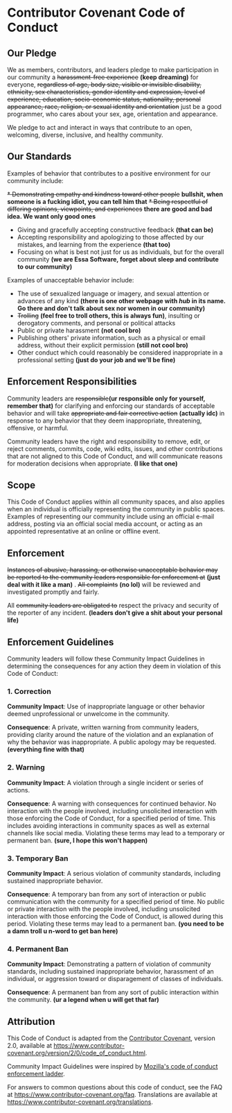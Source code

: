 # Contributor Covenant Code of Conduct

## Our Pledge

We as members, contributors, and leaders pledge to make participation in our
community a ~~harassment-free experience~~ **(keep dreaming)** for everyone, ~~regardless of age, body
size, visible or invisible disability, ethnicity, sex characteristics, gender
identity and expression, level of experience, education, socio-economic status,
nationality, personal appearance, race, religion, or sexual identity
and orientation~~ just be a good programmer, who cares about your sex, age, orientation and appearance.

We pledge to act and interact in ways that contribute to an open, welcoming,
diverse, inclusive, and healthy community.

## Our Standards

Examples of behavior that contributes to a positive environment for our
community include:

~~* Demonstrating empathy and kindness toward other people~~ **bullshit, when someone is a fucking idiot, you can tell him that**
~~* Being respectful of differing opinions, viewpoints, and experiences~~ **there are good and bad idea. We want only good ones**
* Giving and gracefully accepting constructive feedback **(that can be)**
* Accepting responsibility and apologizing to those affected by our mistakes,
  and learning from the experience **(that too)**
* Focusing on what is best not just for us as individuals, but for the
  overall community **(we are Essa Software, forget about sleep and contribute to our community)**

Examples of unacceptable behavior include:

* The use of sexualized language or imagery, and sexual attention or
  advances of any kind **(there is one other webpage with _hub_ in its name. Go there and don't talk about sex nor women in our community)**
* ~~Trolling~~ **(feel free to troll others, this is always fun)**, insulting or derogatory comments, and personal or political attacks
* Public or private harassment **(not cool bro)**
* Publishing others' private information, such as a physical or email
  address, without their explicit permission **(still not cool bro)**
* Other conduct which could reasonably be considered inappropriate in a
  professional setting **(just do your job and we'll be fine)**

## Enforcement Responsibilities

Community leaders are ~~responsible~~**(ur responsible only for yourself, remember that)** for clarifying and enforcing our standards of
acceptable behavior and will take ~~appropriate and fair corrective action~~ **(actually idc)** in
response to any behavior that they deem inappropriate, threatening, offensive,
or harmful.

Community leaders have the right and responsibility to remove, edit, or reject
comments, commits, code, wiki edits, issues, and other contributions that are
not aligned to this Code of Conduct, and will communicate reasons for moderation
decisions when appropriate. **(I like that one)**

## Scope

This Code of Conduct applies within all community spaces, and also applies when
an individual is officially representing the community in public spaces.
Examples of representing our community include using an official e-mail address,
posting via an official social media account, or acting as an appointed
representative at an online or offline event.

## Enforcement

~~Instances of abusive, harassing, or otherwise unacceptable behavior may be
reported to the community leaders responsible for enforcement at~~ **(just deal with it like a man)**
.
~~All complaints~~ **(no lol)** will be reviewed and investigated promptly and fairly.

All ~~community leaders are obligated to~~ respect the privacy and security of the
reporter of any incident. **(leaders don't give a shit about your personal life)**

## Enforcement Guidelines

Community leaders will follow these Community Impact Guidelines in determining
the consequences for any action they deem in violation of this Code of Conduct:

### 1. Correction

**Community Impact**: Use of inappropriate language or other behavior deemed
unprofessional or unwelcome in the community.

**Consequence**: A private, written warning from community leaders, providing
clarity around the nature of the violation and an explanation of why the
behavior was inappropriate. A public apology may be requested. **(everything fine with that)**

### 2. Warning

**Community Impact**: A violation through a single incident or series
of actions.

**Consequence**: A warning with consequences for continued behavior. No
interaction with the people involved, including unsolicited interaction with
those enforcing the Code of Conduct, for a specified period of time. This
includes avoiding interactions in community spaces as well as external channels
like social media. Violating these terms may lead to a temporary or
permanent ban. **(sure, I hope this won't happen)**

### 3. Temporary Ban

**Community Impact**: A serious violation of community standards, including
sustained inappropriate behavior.

**Consequence**: A temporary ban from any sort of interaction or public
communication with the community for a specified period of time. No public or
private interaction with the people involved, including unsolicited interaction
with those enforcing the Code of Conduct, is allowed during this period.
Violating these terms may lead to a permanent ban. **(you need to be a damn troll u n-word to get ban here)**

### 4. Permanent Ban

**Community Impact**: Demonstrating a pattern of violation of community
standards, including sustained inappropriate behavior,  harassment of an
individual, or aggression toward or disparagement of classes of individuals.

**Consequence**: A permanent ban from any sort of public interaction within
the community. **(ur a legend when u will get that far)**

## Attribution

This Code of Conduct is adapted from the [Contributor Covenant][homepage],
version 2.0, available at
https://www.contributor-covenant.org/version/2/0/code_of_conduct.html.

Community Impact Guidelines were inspired by [Mozilla's code of conduct
enforcement ladder](https://github.com/mozilla/diversity).

[homepage]: https://www.contributor-covenant.org

For answers to common questions about this code of conduct, see the FAQ at
https://www.contributor-covenant.org/faq. Translations are available at
https://www.contributor-covenant.org/translations.

